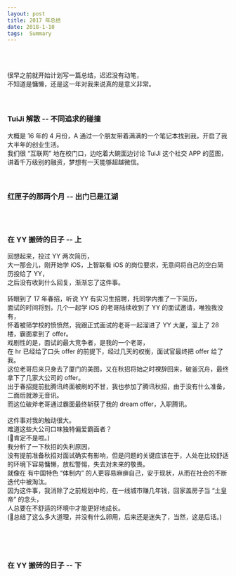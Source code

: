 ```yaml
---
layout: post
title: 2017 年总结
date: 2018-1-10 
tags:  Summary   
---
```


<br><br>

很早之前就开始计划写一篇总结，迟迟没有动笔，<br>
不知道是慵懒，还是这一年对我来说真的是意义非常。<br>
<br><br>

### TuiJi 解散 -- 不同追求的碰撞

大概是 16 年的 4 月份，A 通过一个朋友带着满满的一个笔记本找到我，开启了我大半年的创业生活。<br>
我们很 “互联网” 地在校门口，边吃着大碗面边讨论 TuiJi 这个社交 APP 的蓝图，讲着千万级别的融资，梦想有一天能够超越微信。<br>
<br><br>

### 红匣子的那两个月 -- 出门已是江湖

<br><br>

### 在 YY 搬砖的日子 -- 上

回想起来，投过 YY 两次简历，<br>
大一那会儿，刚开始学 iOS，上智联看 iOS 的岗位要求，无意间将自己的空白简历投给了 YY，<br>
之后没有收到什么回复，渐渐忘了这件事。<br><br>
转眼到了 17 年春招，听说 YY 有实习生招聘，托同学内推了一下简历，<br>
面试的时间将到，几个一起学 iOS 的老哥陆续收到了 YY 的面试邀请，唯独我没有，<br>
怀着被筛学校的愤愤然，我跟正式面试的老哥一起溜进了 YY 大厦，溜上了 28 楼，霸面拿到了 offer。<br>
戏剧性的是，面试的最大竞争者，是我的一个老哥，<br>
在 hr 已经给了口头 offer 的前提下，经过几天的权衡，面试官最终把 offer 给了我。<br>
这位老哥后来只身去了厦门的美图，又在秋招将始之时裸辞回来，破釜沉舟，最终拿下了几家大公司的 offer。<br>
出于春招提前批腾讯终面被刷的不甘，我也参加了腾讯秋招，由于没有什么准备，二面后就渺无音讯。<br>
而这位破斧老哥通过霸面最终斩获了我的 dream offer，入职腾讯。<br><br>
这件事对我的触动很大。<br>
难道这些大公司口味独特偏爱霸面者？<br>
(🌚肯定不是啦。)<br>
我分析了一下秋招的失利原因，<br>
没有提前准备秋招对面试确实有影响，但是问题的关键应该在于，人处在比较舒适的环境下容易慵懒，放松警惕，失去对未来的敬畏。<br>
就像在 有中国特色 “体制内” 的人更容易麻痹自己，安于现状，从而在社会的不断迭代中被淘汰。<br>
因为这件事，我消除了之前规划中的，在一线城市赚几年钱，回家盖房子当 “土皇帝” 的念头，<br>
人总要在不舒适的环境中才能更好地成长。<br>
(🌚总结了这么多大道理，并没有什么卵用，后来还是迷失了，当然，这是后话。)<br><br>





<br><br>

### 在 YY 搬砖的日子 -- 下




